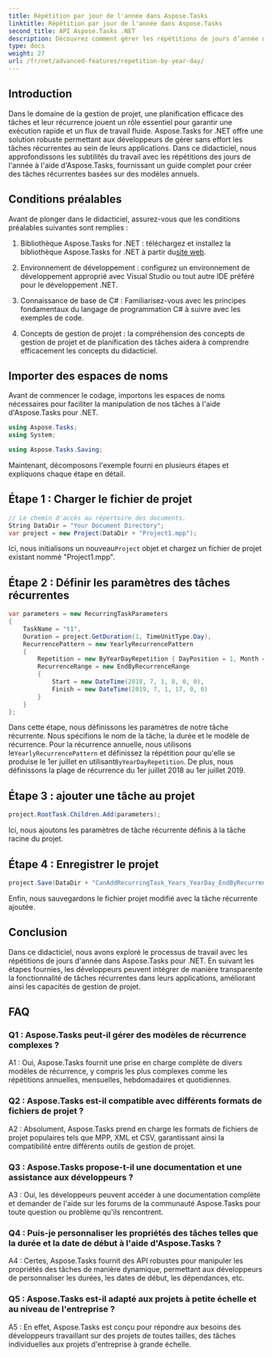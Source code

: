 ```yaml
---
title: Répétition par jour de l'année dans Aspose.Tasks
linktitle: Répétition par jour de l'année dans Aspose.Tasks
second_title: API Aspose.Tasks .NET
description: Découvrez comment gérer les répétitions de jours d’année dans Aspose.Tasks pour .NET afin de rationaliser efficacement la gestion des tâches récurrentes.
type: docs
weight: 27
url: /fr/net/advanced-features/repetition-by-year-day/
---
```

## Introduction

Dans le domaine de la gestion de projet, une planification efficace des tâches et leur récurrence jouent un rôle essentiel pour garantir une exécution rapide et un flux de travail fluide. Aspose.Tasks for .NET offre une solution robuste permettant aux développeurs de gérer sans effort les tâches récurrentes au sein de leurs applications. Dans ce didacticiel, nous approfondissons les subtilités du travail avec les répétitions des jours de l'année à l'aide d'Aspose.Tasks, fournissant un guide complet pour créer des tâches récurrentes basées sur des modèles annuels.

## Conditions préalables

Avant de plonger dans le didacticiel, assurez-vous que les conditions préalables suivantes sont remplies :

1.  Bibliothèque Aspose.Tasks for .NET : téléchargez et installez la bibliothèque Aspose.Tasks for .NET à partir du[site web](https://releases.aspose.com/tasks/net/).
   
2. Environnement de développement : configurez un environnement de développement approprié avec Visual Studio ou tout autre IDE préféré pour le développement .NET.

3. Connaissance de base de C# : Familiarisez-vous avec les principes fondamentaux du langage de programmation C# à suivre avec les exemples de code.

4. Concepts de gestion de projet : la compréhension des concepts de gestion de projet et de planification des tâches aidera à comprendre efficacement les concepts du didacticiel.

## Importer des espaces de noms

Avant de commencer le codage, importons les espaces de noms nécessaires pour faciliter la manipulation de nos tâches à l'aide d'Aspose.Tasks pour .NET.

```csharp
using Aspose.Tasks;
using System;

using Aspose.Tasks.Saving;

```

Maintenant, décomposons l'exemple fourni en plusieurs étapes et expliquons chaque étape en détail.

## Étape 1 : Charger le fichier de projet

```csharp
// Le chemin d'accès au répertoire des documents.
String DataDir = "Your Document Directory";
var project = new Project(DataDir + "Project1.mpp");
```

 Ici, nous initialisons un nouveau`Project` objet et chargez un fichier de projet existant nommé "Project1.mpp".

## Étape 2 : Définir les paramètres des tâches récurrentes

```csharp
var parameters = new RecurringTaskParameters
{
    TaskName = "t1",
    Duration = project.GetDuration(1, TimeUnitType.Day),
    RecurrencePattern = new YearlyRecurrencePattern
    {
        Repetition = new ByYearDayRepetition { DayPosition = 1, Month = Month.July },
        RecurrenceRange = new EndByRecurrenceRange
        {
            Start = new DateTime(2018, 7, 1, 8, 0, 0),
            Finish = new DateTime(2019, 7, 1, 17, 0, 0)
        }
    }
};
```

 Dans cette étape, nous définissons les paramètres de notre tâche récurrente. Nous spécifions le nom de la tâche, la durée et le modèle de récurrence. Pour la récurrence annuelle, nous utilisons le`YearlyRecurrencePattern` et définissez la répétition pour qu'elle se produise le 1er juillet en utilisant`ByYearDayRepetition`. De plus, nous définissons la plage de récurrence du 1er juillet 2018 au 1er juillet 2019.

## Étape 3 : ajouter une tâche au projet

```csharp
project.RootTask.Children.Add(parameters);
```

Ici, nous ajoutons les paramètres de tâche récurrente définis à la tâche racine du projet.

## Étape 4 : Enregistrer le projet

```csharp
project.Save(DataDir + "CanAddRecurringTask_Years_YearDay_EndByRecurrenceRange_Test.mpp", SaveFileFormat.Mpp);
```

Enfin, nous sauvegardons le fichier projet modifié avec la tâche récurrente ajoutée.

## Conclusion

Dans ce didacticiel, nous avons exploré le processus de travail avec les répétitions de jours d'année dans Aspose.Tasks pour .NET. En suivant les étapes fournies, les développeurs peuvent intégrer de manière transparente la fonctionnalité de tâches récurrentes dans leurs applications, améliorant ainsi les capacités de gestion de projet.

## FAQ

### Q1 : Aspose.Tasks peut-il gérer des modèles de récurrence complexes ?

A1 : Oui, Aspose.Tasks fournit une prise en charge complète de divers modèles de récurrence, y compris les plus complexes comme les répétitions annuelles, mensuelles, hebdomadaires et quotidiennes.

### Q2 : Aspose.Tasks est-il compatible avec différents formats de fichiers de projet ?

A2 : Absolument, Aspose.Tasks prend en charge les formats de fichiers de projet populaires tels que MPP, XML et CSV, garantissant ainsi la compatibilité entre différents outils de gestion de projet.

### Q3 : Aspose.Tasks propose-t-il une documentation et une assistance aux développeurs ?

A3 : Oui, les développeurs peuvent accéder à une documentation complète et demander de l'aide sur les forums de la communauté Aspose.Tasks pour toute question ou problème qu'ils rencontrent.

### Q4 : Puis-je personnaliser les propriétés des tâches telles que la durée et la date de début à l'aide d'Aspose.Tasks ?

A4 : Certes, Aspose.Tasks fournit des API robustes pour manipuler les propriétés des tâches de manière dynamique, permettant aux développeurs de personnaliser les durées, les dates de début, les dépendances, etc.

### Q5 : Aspose.Tasks est-il adapté aux projets à petite échelle et au niveau de l'entreprise ?

A5 : En effet, Aspose.Tasks est conçu pour répondre aux besoins des développeurs travaillant sur des projets de toutes tailles, des tâches individuelles aux projets d'entreprise à grande échelle.